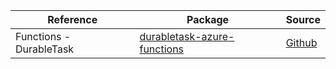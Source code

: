 | Reference | Package | Source |
|---|---|---|
|Functions - DurableTask|[durabletask-azure-functions](https://repo1.maven.org/maven2/com/microsoft/durabletask-azure-functions)|[Github](https://github.com/Azure/azure-sdk-for-java)|
